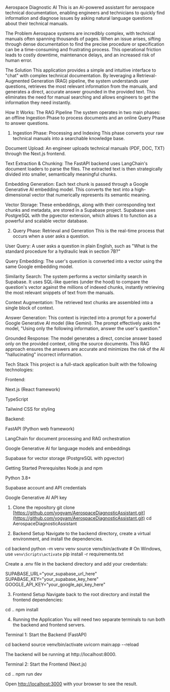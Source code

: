 Aerospace Diagnostic AI
This is an AI-powered assistant for aerospace technical documentation, enabling engineers and technicians to quickly find information and diagnose issues by asking natural language questions about their technical manuals.

The Problem
Aerospace systems are incredibly complex, with technical manuals often spanning thousands of pages. When an issue arises, sifting through dense documentation to find the precise procedure or specification can be a time-consuming and frustrating process. This operational friction leads to costly downtime, maintenance delays, and an increased risk of human error.

The Solution
This application provides a simple and intuitive interface to "chat" with complex technical documentation. By leveraging a Retrieval-Augmented Generation (RAG) pipeline, the system understands user questions, retrieves the most relevant information from the manuals, and generates a direct, accurate answer grounded in the provided text. This eliminates the need for manual searching and allows engineers to get the information they need instantly.

How It Works: The RAG Pipeline
The system operates in two main phases: an offline Ingestion Phase to process documents and an online Query Phase to answer questions.

1. Ingestion Phase: Processing and Indexing
This phase converts your raw technical manuals into a searchable knowledge base.

Document Upload: An engineer uploads technical manuals (PDF, DOC, TXT) through the Next.js frontend.

Text Extraction & Chunking: The FastAPI backend uses LangChain's document loaders to parse the files. The extracted text is then strategically divided into smaller, semantically meaningful chunks.

Embedding Generation: Each text chunk is passed through a Google Generative AI embedding model. This converts the text into a high-dimensional vector that numerically represents its semantic meaning.

Vector Storage: These embeddings, along with their corresponding text chunks and metadata, are stored in a Supabase project. Supabase uses PostgreSQL with the pgvector extension, which allows it to function as a powerful and scalable vector database.

2. Query Phase: Retrieval and Generation
This is the real-time process that occurs when a user asks a question.

User Query: A user asks a question in plain English, such as "What is the standard procedure for a hydraulic leak in section 7B?"

Query Embedding: The user's question is converted into a vector using the same Google embedding model.

Similarity Search: The system performs a vector similarity search in Supabase. It uses SQL-like queries (under the hood) to compare the question's vector against the millions of indexed chunks, instantly retrieving the most relevant snippets of text from the manuals.

Context Augmentation: The retrieved text chunks are assembled into a single block of context.

Answer Generation: This context is injected into a prompt for a powerful Google Generative AI model (like Gemini). The prompt effectively asks the model, "Using only the following information, answer the user's question."

Grounded Response: The model generates a direct, concise answer based only on the provided context, citing the source documents. This RAG approach ensures the answers are accurate and minimizes the risk of the AI "hallucinating" incorrect information.

Tech Stack
This project is a full-stack application built with the following technologies:

Frontend:

Next.js (React framework)

TypeScript

Tailwind CSS for styling

Backend:

FastAPI (Python web framework)

LangChain for document processing and RAG orchestration

Google Generative AI for language models and embeddings

Supabase for vector storage (PostgreSQL with pgvector)

Getting Started
Prerequisites
Node.js and npm

Python 3.8+

Supabase account and API credentials

Google Generative AI API key

1. Clone the repository
git clone [https://github.com/yogyam/AerospaceDiagnosticAssistant.git](https://github.com/yogyam/AerospaceDiagnosticAssistant.git)
cd AerospaceDiagnosticAssistant

2. Backend Setup
Navigate to the backend directory, create a virtual environment, and install the dependencies.

cd backend
python -m venv venv
source venv/bin/activate  # On Windows, use `venv\Scripts\activate`
pip install -r requirements.txt

Create a .env file in the backend directory and add your credentials:

SUPABASE_URL="your_supabase_url_here"
SUPABASE_KEY="your_supabase_key_here"
GOOGLE_API_KEY="your_google_api_key_here"

3. Frontend Setup
Navigate back to the root directory and install the frontend dependencies:

cd ..
npm install

4. Running the Application
You will need two separate terminals to run both the backend and frontend servers.

Terminal 1: Start the Backend (FastAPI)

cd backend
source venv/bin/activate
uvicorn main:app --reload

The backend will be running at http://localhost:8000.

Terminal 2: Start the Frontend (Next.js)

cd ..
npm run dev

Open [http://localhost:3000](http://localhost:3000) with your browser to see the result.
